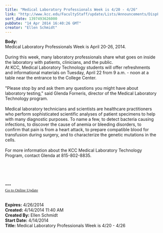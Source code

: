 ```yaml
---
title: "Medical Laboratory Professionals Week is 4/20 - 4/26"
link: "http://www.kcc.edu/FacultyStaff/update/Lists/Announcements/DispForm.aspx?ID=1469"
sort_date: 1397493626000
pubDate: "14 Apr 2014 16:40:26 GMT"
creator: "Ellen Schmidt"
---
```


<div><b>Body:</b> <div class="ExternalClassE567DC960E144635B7AB39EFE3C46F74"><div>Medical Laboratory Professionals Week is April 20-26, 2014.</div>
<div><br />During this week, many laboratory professionals share what goes on inside the laboratory with patients, clinicians, and the public.<br /></div>
<div>At KCC, Medical Laboratory Technology students will offer refreshments and informational materials on Tuesday, April 22 from 9 a.m. - noon at a table near the entrance to the College Center.</div>
<div> </div>
<div>&quot;Please stop by and ask them any questions you might have about laboratory testing,&quot; said Glenda Forneris, director of the Medical Laboratory Technology program.</div>
<div><br />Medical laboratory technicians and scientists are healthcare practitioners who perform sophisticated scientific analyses of patient specimens to help with many diagnostic purposes. To name a few, to detect bacteria causing infections, to discover the cause of anemia or bleeding disorders, to confirm that pain is from a heart attack, to prepare compatible blood for transfusion during surgery, and to characterize the genetic mutations in the cells.</div>
<div> </div>
<div>For more information about the KCC Medical Laboratory Technology Program, contact Glenda at 815-802-8835.</div>
<div> </div>
<div> </div>
<div> </div>
<div>
<div><font size="3"><font face="Calibri">
<p style="margin:0in 0in 10pt" class="MsoNormal"><br /></p></font></font></div>
<div></div><font size="3"><font face="Calibri">
<div></div>
<div></div>
<div></div>
<div>
<div></div>
<div>
<div>
<div><font size="2">***</font></div>
<div><font size="2"></font></div>
<div><font size="2"></font></div>
<div><font size="2"></font></div>
<div><font size="2"></font></div>
<div><font size="2"></font></div>
<div><font size="2"></font></div>
<div><font size="2"></font></div>
<div><font size="2"></font></div>
<div><font size="2"></font></div>
<div><font size="2"></font></div>
<div><font size="2"></font></div>
<div><font size="2"></font></div>
<div><font size="2"></font></div>
<div><a href="/FacultyStaff/update/Pages/dailyupdate.aspx"><font size="2">Go to Online Update</font></a></div>
<div></div></div></div></div></font></font>
<p style="margin:0in 0in 10pt" class="MsoNormal"><font size="3"><font face="Calibri"></font></font></p>
<p></p><br /></div></div></div>
<div><b>Expires:</b> 4/26/2014</div>
<div><b>Created:</b> 4/14/2014 11:40 AM</div>
<div><b>Created By:</b> Ellen Schmidt</div>
<div><b>Start Date:</b> 4/14/2014</div>
<div><b>Title:</b> Medical Laboratory Professionals Week is 4/20 - 4/26</div>
